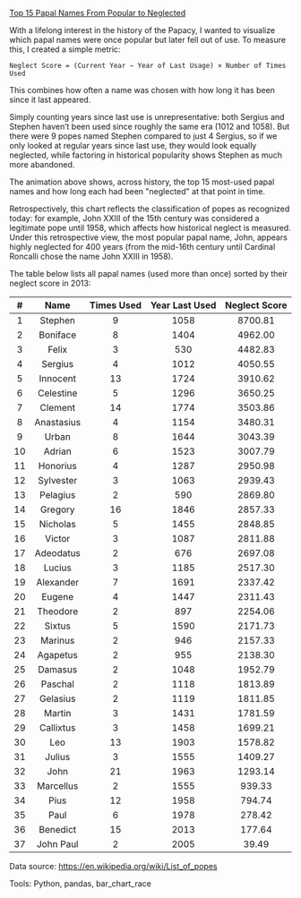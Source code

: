 [Top 15 Papal Names From Popular to Neglected](https://github.com/user-attachments/assets/e0db71cf-df0b-42ff-a40d-0be29ac2326e)


With a lifelong interest in the history of the Papacy, I wanted to visualize which papal names were once popular but later fell out of use. To measure this, I created a simple metric:

`Neglect Score = (Current Year − Year of Last Usage) × Number of Times Used`

This combines how often a name was chosen with how long it has been since it last appeared.

Simply counting years since last use is unrepresentative: both Sergius and Stephen haven’t been used since roughly the same era (1012 and 1058). But there were 9 popes named Stephen compared to just 4 Sergius, so if we only looked at regular years since last use, they would look equally neglected, while factoring in historical popularity shows Stephen as much more abandoned.

The animation above shows, across history, the top 15 most-used papal names and how long each had been "neglected" at that point in time.

Retrospectively, this chart reflects the classification of popes as recognized today: for example, John XXIII of the 15th century was considered a legitimate pope until 1958, which affects how historical neglect is measured. Under this retrospective view, the most popular papal name, John, appears highly neglected for 400 years (from the mid-16th century until Cardinal Roncalli chose the name John XXIII in 1958).  

The table below lists all papal names (used more than once) sorted by their neglect score in 2013:

|# | Name     | Times Used | Year Last Used | Neglect Score    |
|:---:|:----------:|:-----------------:|:----------------:|:----------:|
| 1 | Stephen | 9 | 1058 | 8700.81 |
| 2 | Boniface | 8 | 1404 | 4962.00 |
| 3 | Felix | 3 | 530 | 4482.83 |
| 4 | Sergius | 4 | 1012 | 4050.55 |
| 5 | Innocent | 13 | 1724 | 3910.62 |
| 6 | Celestine | 5 | 1296 | 3650.25 |
| 7 | Clement | 14 | 1774 | 3503.86 |
| 8 | Anastasius | 4 | 1154 | 3480.31 |
| 9 | Urban | 8 | 1644 | 3043.39 |
| 10 | Adrian | 6 | 1523 | 3007.79 |
| 11 | Honorius | 4 | 1287 | 2950.98 |
| 12 | Sylvester | 3 | 1063 | 2939.43 |
| 13 | Pelagius | 2 | 590 | 2869.80 |
| 14 | Gregory | 16 | 1846 | 2857.33 |
| 15 | Nicholas | 5 | 1455 | 2848.85 |
| 16 | Victor | 3 | 1087 | 2811.88 |
| 17 | Adeodatus | 2 | 676 | 2697.08 |
| 18 | Lucius | 3 | 1185 | 2517.30 |
| 19 | Alexander | 7 | 1691 | 2337.42 |
| 20 | Eugene | 4 | 1447 | 2311.43 |
| 21 | Theodore | 2 | 897 | 2254.06 |
| 22 | Sixtus | 5 | 1590 | 2171.73 |
| 23 | Marinus | 2 | 946 | 2157.33 |
| 24 | Agapetus | 2 | 955 | 2138.30 |
| 25 | Damasus | 2 | 1048 | 1952.79 |
| 26 | Paschal | 2 | 1118 | 1813.89 |
| 27 | Gelasius | 2 | 1119 | 1811.85 |
| 28 | Martin | 3 | 1431 | 1781.59 |
| 29 | Callixtus | 3 | 1458 | 1699.21 |
| 30 | Leo | 13 | 1903 | 1578.82 |
| 31 | Julius | 3 | 1555 | 1409.27 |
| 32 | John | 21 | 1963 | 1293.14 |
| 33 | Marcellus | 2 | 1555 | 939.33 |
| 34 | Pius | 12 | 1958 | 794.74 |
| 35 | Paul | 6 | 1978 | 278.42 |
| 36 | Benedict | 15 | 2013 | 177.64 |
| 37 | John Paul | 2 | 2005 | 39.49 |

Data source: <https://en.wikipedia.org/wiki/List_of_popes>

Tools: Python, pandas, bar_chart_race
